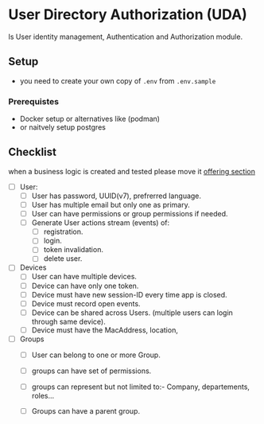# User Directory Authorization (UDA)
Is User identity management, Authentication and Authorization module.

## Setup

- you need to create your own copy of `.env` from `.env.sample`

### Prerequistes

- Docker setup or alternatives like (podman)
- or naitvely setup postgres

## Checklist
when a business logic is created and tested please move it [offering section](#offering)

- [ ] User:
	- [ ] User has password, UUID(v7), prefrerred language.
	- [ ] User has multiple email but only one as primary.
	- [ ] User can have permissions or group permissions if needed.
	- [ ] Generate User actions stream (events) of:
		- [ ] registration.
		- [ ] login.
		- [ ] token invalidation.
		- [ ] delete user.
- [ ] Devices
	- [ ] User can have multiple devices.
	- [ ] Device can have only one token.
	- [ ] Device must have new session-ID every time app is closed.
	- [ ] Device must record open events.
	- [ ] Device can be shared across Users. (multiple users can login through same device).
	- [ ] Device must have the MacAddress, location,
- [ ] Groups
	- [ ] User can belong to one or more Group.
	- [ ] groups can have set of permissions.
	- [ ] groups can represent but not limited to:- Company, departements, roles...
	- [ ] Groups can have a parent group.

